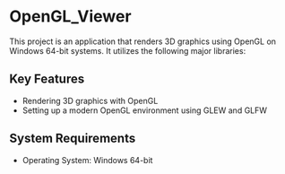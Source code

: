 # OpenGL_Viewer

This project is an application that renders 3D graphics using OpenGL on Windows 64-bit systems. It utilizes the following major libraries:

## Key Features

- Rendering 3D graphics with OpenGL
- Setting up a modern OpenGL environment using GLEW and GLFW

## System Requirements

- Operating System: Windows 64-bit
